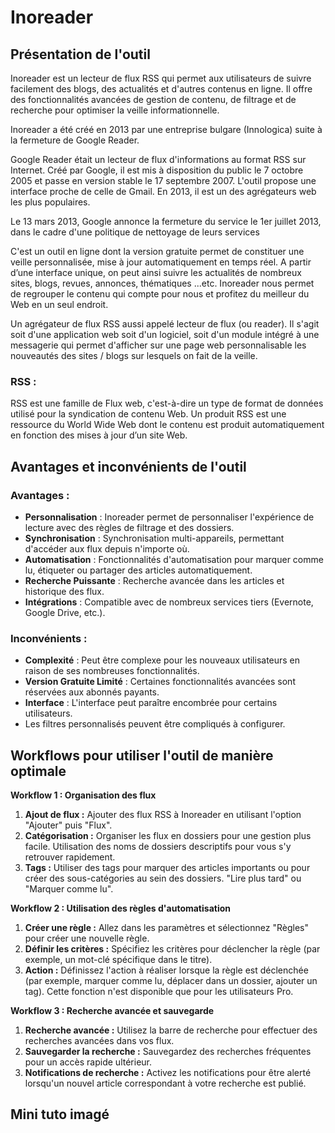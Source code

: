 # Inoreader

## Présentation de l'outil

Inoreader est un lecteur de flux RSS qui permet aux utilisateurs de suivre facilement des blogs, des actualités et d'autres contenus en ligne. Il offre des fonctionnalités avancées de gestion de contenu, de filtrage et de recherche pour optimiser la veille informationnelle.

Inoreader a été créé en 2013 par une entreprise bulgare (Innologica) suite à la fermeture de Google Reader.

Google Reader était un lecteur de flux d'informations au format RSS sur Internet. Créé par Google, il est mis à disposition du public le 7 octobre 2005 et passe en version stable le 17 septembre 2007. L'outil propose une interface proche de celle de Gmail. En 2013, il est un des agrégateurs web les plus populaires.

Le 13 mars 2013, Google annonce la fermeture du service le 1er juillet 2013, dans le cadre d'une politique de nettoyage de leurs services

C'est un outil en ligne dont la version gratuite permet de constituer une veille personnalisée, mise à jour automatiquement en temps réel.
A partir d’une interface unique, on peut ainsi suivre les actualités de nombreux sites, blogs, revues, annonces, thématiques ...etc.
Inoreader nous permet de regrouper le contenu qui compte pour nous et profitez du meilleur du Web en un seul endroit.

Un agrégateur de flux RSS aussi appelé lecteur de flux (ou reader). Il s'agit soit d'une application web soit d'un logiciel, soit d'un module intégré à une messagerie qui permet d'afficher sur une page web personnalisable les nouveautés des sites / blogs sur lesquels on fait de la veille.

### RSS :

RSS est une famille de Flux web, c'est-à-dire un type de format de données utilisé pour la syndication de contenu Web. Un produit RSS est une ressource du World Wide Web dont le contenu est produit automatiquement en fonction des mises à jour d’un site Web.

## Avantages et inconvénients de l'outil

### Avantages :

- **Personnalisation** : Inoreader permet de personnaliser l'expérience de lecture avec des règles de filtrage et des dossiers.
- **Synchronisation** : Synchronisation multi-appareils, permettant d'accéder aux flux depuis n'importe où.
- **Automatisation** : Fonctionnalités d'automatisation pour marquer comme lu, étiqueter ou partager des articles automatiquement.
- **Recherche Puissante** : Recherche avancée dans les articles et historique des flux.
- **Intégrations** : Compatible avec de nombreux services tiers (Evernote, Google Drive, etc.).

### Inconvénients :

- **Complexité** : Peut être complexe pour les nouveaux utilisateurs en raison de ses nombreuses fonctionnalités.
- **Version Gratuite Limité** : Certaines fonctionnalités avancées sont réservées aux abonnés payants.
- **Interface** : L'interface peut paraître encombrée pour certains utilisateurs.
- Les filtres personnalisés peuvent être compliqués à configurer.

## Workflows pour utiliser l'outil de manière optimale

**Workflow 1 : Organisation des flux**
1. **Ajout de flux :** Ajouter des flux RSS à Inoreader en utilisant l'option "Ajouter" puis "Flux".
2. **Catégorisation :** Organiser les flux en dossiers pour une gestion plus facile. Utilisation des noms de dossiers descriptifs pour vous s'y retrouver rapidement.
3. **Tags :** Utiliser des tags pour marquer des articles importants ou pour créer des sous-catégories au sein des dossiers. "Lire plus tard" ou "Marquer comme lu".

**Workflow 2 : Utilisation des règles d'automatisation**
1. **Créer une règle :** Allez dans les paramètres et sélectionnez "Règles" pour créer une nouvelle règle.
2. **Définir les critères :** Spécifiez les critères pour déclencher la règle (par exemple, un mot-clé spécifique dans le titre).
3. **Action :** Définissez l'action à réaliser lorsque la règle est déclenchée (par exemple, marquer comme lu, déplacer dans un dossier, ajouter un tag).
Cette fonction n'est disponible que pour les utilisateurs Pro.

**Workflow 3 : Recherche avancée et sauvegarde**
1. **Recherche avancée :** Utilisez la barre de recherche pour effectuer des recherches avancées dans vos flux.
2. **Sauvegarder la recherche :** Sauvegardez des recherches fréquentes pour un accès rapide ultérieur.
3. **Notifications de recherche :** Activez les notifications pour être alerté lorsqu'un nouvel article correspondant à votre recherche est publié.

## Mini tuto imagé

